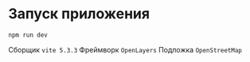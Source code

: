 # Запуск приложения
`npm run dev`

Сборщик `vite 5.3.3`
Фреймворк `OpenLayers`
Подложка `OpenStreetMap`